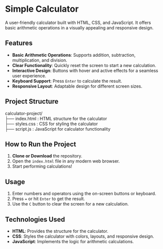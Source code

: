 # Simple Calculator

A user-friendly calculator built with HTML, CSS, and JavaScript. It offers basic arithmetic operations in a visually appealing and responsive design.

## Features

- **Basic Arithmetic Operations**: Supports addition, subtraction, multiplication, and division.
- **Clear Functionality**: Quickly reset the screen to start a new calculation.
- **Interactive Design**: Buttons with hover and active effects for a seamless user experience.
- **Keyboard Support**: Press `Enter` to calculate the result.
- **Responsive Layout**: Adaptable design for different screen sizes.

## Project Structure

calculator-project/<br>
├── index.html    : HTML structure for the calculator<br>
├── styles.css    : CSS for styling the calculator<br>
├── script.js     : JavaScript for calculator functionality<br>

## How to Run the Project

1. **Clone or Download** the repository.
2. Open the `index.html` file in any modern web browser.
3. Start performing calculations!

## Usage

1. Enter numbers and operators using the on-screen buttons or keyboard.
2. Press `=` or hit `Enter` to get the result.
3. Use the `C` button to clear the screen for a new calculation.

## Technologies Used

- **HTML**: Provides the structure for the calculator.
- **CSS**: Styles the calculator with colors, layouts, and responsive design.
- **JavaScript**: Implements the logic for arithmetic calculations.
